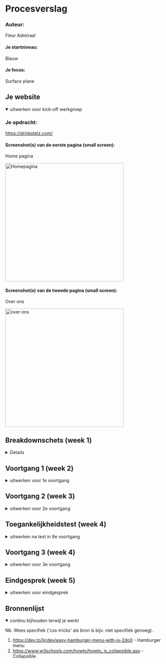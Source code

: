 # Procesverslag
### Auteur:
Fleur Admiraal

#### Je startniveau:
Blauw

#### Je focus:
Surface plane
 
</details>





## Je website

<details open>
<summary>uitwerken voor kick-off werkgroep</summary>

### Je opdracht:
https://drinkstelz.com/

#### Screenshot(s) van de eerste pagina (small screen): 
Home pagina

<img src="./images/stelz_home.jpg" width="375px" alt="Homepagina">

#### Screenshot(s) van de tweede pagina (small screen):
Over ons

<img src="./images/stelz_overons.jpg" width="375px" alt="over ons">
 
</details>





## Breakdownschets (week 1)

<details>

### de hele pagina: 
<img src="images/Breakdown_home.jpg" width="375px" alt="breakdown van de hele pagina">

### dynamisch deel (bijv menu): 
<img src="images/Breakdown_overons.jpg" width="375px" alt="breakdown van een dynamisch deel">
</details>



## Voortgang 1 (week 2)

<details>
<summary>uitwerken voor 1e voortgang</summary>

### Stand van zaken
Ik vond het moeilijk waar ik moest beginnen. Ik Begon te kijken naar de breakdownschetsen dit heeft mij erg geholpen. Hierna ben ik begonnen aan de HTML. Hierdoor wist ik waar ik moest beginnen. Ik kreeg een duidelijk beeld wat er precies in mijn HTML moest komen te staan wat ik erg fijn vond. 


### Feedback
- Ga zo door met de HTML
- Probeer volgende week alle HTML erin te hebben.
- Probeer alle links alsnog in te vullen met bijvoorbeeld een # of gwn de Index.html zodat er wel door screenreaders doorheen gegaan kan worden.
- Gebruik * als wildcart selector zodat je alles in een keer selectoren en zo de padding en margin standaard op 0 kan zetten. 
</details>

## Voortgang 2 (week 3)

<details>
<summary>uitwerken voor 2e voortgang</summary>

### Stand van zaken
Was lekker op weg. Met sommige dingen had ik veel moeite met bijvoorbeeld de header fixed te krijgen. Dit kwam omdat het bovenste gedeelte niet fixed moest zijn. Ook de font downloaden had ik veel moeite mee uiteindelijk is het me gelukt ik miste een ' waardoor hij het niet deed. 

### Feedback


- Doe de gehele header fixed. 
- Je hebt nu a'tjes in buttons dit is niet te bedoeling stijl de a als een button. 
- Je hebt ergens een li maar hier zit geen ul omheen pas dit aan. 

</details>





## Toegankelijkheidstest (week 4)

<details>
<summary>uitwerken na test in 8e voortgang</summary>

### Bevindingen Zicht
#### Central field loss
Het is te lezen. De 14px teksten zijn moeilijk te lezen. 


#### Blur/Glare Cataract 
De headings zijn makkelijk te lezen. De prijzen onder de Stëlz producten zijn niet te lezen. De broodteksten zijn ook moeilijk te lezen. 

#### Low Contrast
Het contrast is overal goed. Alle teksten zijn duidelijk en goed te lezen. De buttons zijn ook goed te zien en te lezen. 


####  Peripheral Field Loss
Het kost veel energie omdat je veel je hoofd moet bewegen. Wel alles is leesbaar. 


### Bevindingen Motoriek
Waarneer er bijvoorbeeld iets is met de motoriek bijvoorbeeld spamse is de website nog goed te bereiken doordat de knoppen niet te dicht bij elkaar staan wordt er niet snel mis geklikt. 

#### Titel nog een bevinding Gebroken hand/ Elastiekje om hand
De website is goed te bedienen. 

</details>





## Voortgang 3 (week 4)

<details>
<summary>uitwerken voor 3e voortgang</summary>

### Stand van zaken
Vond het nog steeds lastig en liep af en toe vast. Ik liep bijvoorbeeld vast met de slideshow. Hulp gevraagd en hierna lukte het me gemakkelijk om de slideshow erin te zetten. 


### Feedback 


- haal je website door de w3validator zodat je snel ziet of je nog ergens foutmeldingen heb. 
- Je hebt erg veel classes verander deze
- Gebruik meer opmerkingen

</details>





## Eindgesprek (week 5)

<details>
<summary>uitwerken voor eindgesprek</summary>

### Stand van zaken
Over het algemeen vond ik het erg moeilijk. Ik vind javascript erg lastig. De html en css ging gelukkig wel wat beter. Naar mate de weken vorderde kwam ik er wel steeds meer in en als het dan lukte vond ik het ook erg leuk. 

### Screenshot(s)

<img src="./images/eind.jpg" width="375px" alt="eind">
<img src="./images/eind2.jpg" width="375px" alt="eind">

</details>





## Bronnenlijst

<details open>
<summary>continu bijhouden terwijl je werkt</summary>

Nb. Wees specifiek ('css-tricks' als bron is bijv. niet specifiek genoeg).

1. https://dev.to/ljcdev/easy-hamburger-menu-with-js-2do0 - Hamburger menu 
2. https://www.w3schools.com/howto/howto_js_collapsible.asp - Collapsible 
</details>